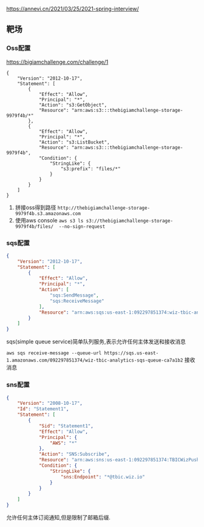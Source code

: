 https://annevi.cn/2021/03/25/2021-spring-interview/







## 靶场


### Oss配置
https://bigiamchallenge.com/challenge/1
```
{
    "Version": "2012-10-17",
    "Statement": [
        {
            "Effect": "Allow",
            "Principal": "*",
            "Action": "s3:GetObject",
            "Resource": "arn:aws:s3:::thebigiamchallenge-storage-9979f4b/*"
        },
        {
            "Effect": "Allow",
            "Principal": "*",
            "Action": "s3:ListBucket",
            "Resource": "arn:aws:s3:::thebigiamchallenge-storage-9979f4b",
            "Condition": {
                "StringLike": {
                    "s3:prefix": "files/*"
                }
            }
        }
    ]
}
```

1. 拼接oss得到路径
`http://thebigiamchallenge-storage-9979f4b.s3.amazonaws.com`
2. 使用aws console
`aws s3 ls s3://thebigiamchallenge-storage-9979f4b/files/  --no-sign-request`

### sqs配置
```json
{
    "Version": "2012-10-17",
    "Statement": [
        {
            "Effect": "Allow",
            "Principal": "*",
            "Action": [
                "sqs:SendMessage",
                "sqs:ReceiveMessage"
            ],
            "Resource": "arn:aws:sqs:us-east-1:092297851374:wiz-tbic-analytics-sqs-queue-ca7a1b2"
        }
    ]
}
```

sqs(simple queue service)简单队列服务,表示允许任何主体发送和接收消息

`aws sqs receive-message --queue-url https://sqs.us-east-1.amazonaws.com/092297851374/wiz-tbic-analytics-sqs-queue-ca7a1b2`
接收消息

### sns配置
```json
{
    "Version": "2008-10-17",
    "Id": "Statement1",
    "Statement": [
        {
            "Sid": "Statement1",
            "Effect": "Allow",
            "Principal": {
                "AWS": "*"
            },
            "Action": "SNS:Subscribe",
            "Resource": "arn:aws:sns:us-east-1:092297851374:TBICWizPushNotifications",
            "Condition": {
                "StringLike": {
                    "sns:Endpoint": "*@tbic.wiz.io"
                }
            }
        }
    ]
}
```
允许任何主体订阅通知,但是限制了邮箱后缀.


